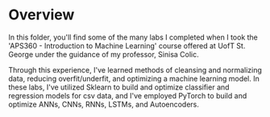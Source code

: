 # Overview
In this folder, you'll find some of the many labs I completed when I took the 'APS360 - Introduction to Machine Learning' course offered at UofT St. George under the guidance of my professor, Sinisa Colic. 

Through this experience, I've learned methods of cleansing and normalizing data, reducing overfit/underfit, and optimizing a machine learning model. In these labs, I've utilized Sklearn to build and optimize classifier and regression models for csv data, and I've employed PyTorch to build and optimize ANNs, CNNs, RNNs, LSTMs, and Autoencoders.
